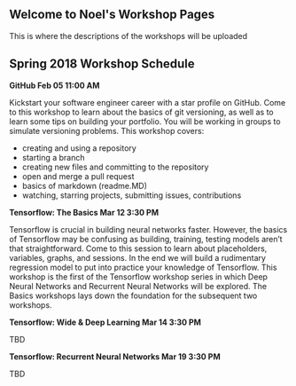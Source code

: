## Welcome to Noel's Workshop Pages

This is where the descriptions of the workshops will be uploaded

## Spring 2018 Workshop Schedule

**GitHub
Feb 05 11:00 AM** 

Kickstart your software engineer career with a star profile on GitHub. Come to this workshop to learn about the basics of git versioning, as well as to learn some tips on building your portfolio. You will be working in groups to simulate versioning problems. This workshop covers:
* creating and using a repository
* starting a branch
* creating new files and committing to the repository
* open and merge a pull request
* basics of markdown (readme.MD)
* watching, starring projects, submitting issues, contributions

**Tensorflow: The Basics 
Mar 12 3:30 PM**

Tensorflow is crucial in building neural networks faster. However, the basics of Tensorflow may be confusing as building, training, testing models aren’t that straightforward. Come to this session to learn about placeholders, variables, graphs, and sessions. In the end we will build a rudimentary regression model to put into practice your knowledge of Tensorflow. This workshop is the first of the Tensorflow workshop series in which Deep Neural Networks and Recurrent Neural Networks will be explored. The Basics workshops lays down the foundation for the subsequent two workshops.

**Tensorflow: Wide & Deep Learning
Mar 14 3:30 PM**

TBD

**Tensorflow: Recurrent Neural Networks
Mar 19 3:30 PM**

TBD
